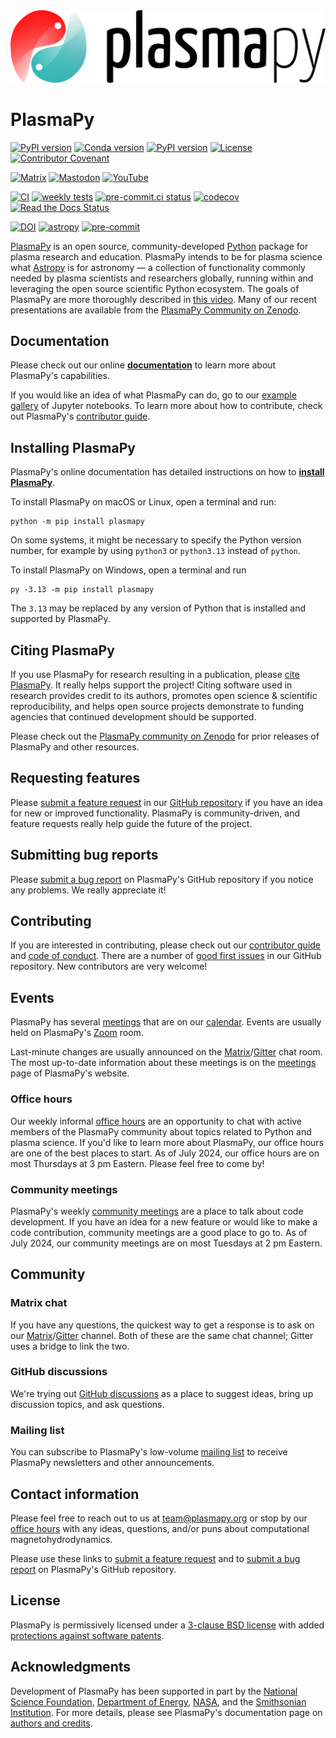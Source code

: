 <div align="center"><img src="https://raw.githubusercontent.com/PlasmaPy/PlasmaPy-logo/main/exports/with-text-dark.png" width="600"/></div>

# PlasmaPy

[![PyPI version](https://img.shields.io/pypi/v/plasmapy?style=flat&logo=pypi)](https://pypi.org/project/plasmapy/)
[![Conda version](https://img.shields.io/conda/v/conda-forge/plasmapy?style=flat&logo=anaconda)](https://img.shields.io/conda/v/conda-forge/plasmapy)
[![PyPI version](https://img.shields.io/pypi/pyversions/plasmapy?style=flat&logo=python)](https://img.shields.io/pypi/pyversions/plasmapy?style=plastic)
[![License](https://img.shields.io/badge/License-BSD%203--Clause-blue.svg)](./LICENSE.md)
[![Contributor Covenant](https://img.shields.io/badge/Contributor%20Covenant-2.1-4baaaa.svg)](https://docs.plasmapy.org/en/latest/CODE_OF_CONDUCT.html)

[![Matrix](https://img.shields.io/badge/Matrix-join%20chat-blueviolet?style=flat&logo=matrix)](https://app.element.io/#/room/#plasmapy:openastronomy.org)
<a rel="me" href="https://fosstodon.org/@plasmapy">![Mastodon](https://img.shields.io/badge/Mastodon-plasmapy%40fosstodon.org-blue?logo=mastodon&style=fla)</a>
[![YouTube](https://img.shields.io/badge/YouTube%20-subscribe-red?style=flat&logo=youtube)](https://www.youtube.com/channel/UCSH6qzslhqIZKTAJmHPxIxw)

[![CI](https://github.com/PlasmaPy/PlasmaPy/actions/workflows/ci.yml/badge.svg)](https://github.com/PlasmaPy/PlasmaPy/actions/workflows/ci.yml)
[![weekly tests](https://github.com/PlasmaPy/PlasmaPy/actions/workflows/weekly.yml/badge.svg)](https://github.com/PlasmaPy/PlasmaPy/actions/workflows/weekly.yml)
[![pre-commit.ci status](https://results.pre-commit.ci/badge/github/PlasmaPy/PlasmaPy/main.svg)](https://results.pre-commit.ci/latest/github/PlasmaPy/PlasmaPy/main)
[![codecov](https://codecov.io/gh/PlasmaPy/PlasmaPy/branch/main/graph/badge.svg)](https://codecov.io/gh/PlasmaPy/PlasmaPy)
[![Read the Docs Status](https://readthedocs.org/projects/plasmapy/badge/?version=latest)](http://plasmapy.readthedocs.io/en/latest/?badge=latest)

[![DOI](https://zenodo.org/badge/DOI/10.5281/zenodo.1436011.svg)](https://doi.org/10.5281/zenodo.1436011)
[![astropy](http://img.shields.io/badge/powered%20by-AstroPy-orange.svg?style=flat&logo=astropy)](http://www.astropy.org/)
[![pre-commit](https://img.shields.io/badge/pre--commit-enabled-brightgreen?logo=pre-commit&logoColor=white)](https://github.com/pre-commit/pre-commit)

[Astropy]: https://www.astropy.org
[authors and credits]: https://docs.plasmapy.org/en/latest/about/credits.html
[3-clause BSD license]: ./LICENSE.md
[calendar]: https://calendar.google.com/calendar/embed?src=c_sqqq390s24jjfjp3q86pv41pi8%40group.calendar.google.com&ctz=America%2FNew_York
[cite PlasmaPy]: https://docs.plasmapy.org/en/latest/about/citation.html
[code of conduct]: http://docs.plasmapy.org/en/latest/CODE_OF_CONDUCT.html
[community meetings]: https://www.plasmapy.org/meetings/weekly
[contributor guide]: https://docs.plasmapy.org/en/latest/development/index.html
[Department of Energy]: https://www.energy.gov
[example gallery]: https://docs.plasmapy.org/en/stable/examples.html
[GitHub discussions]: https://github.com/PlasmaPy/PlasmaPy/discussions
[Gitter]: https://gitter.im/PlasmaPy/Lobby
[good first issues]: https://github.com/PlasmaPy/PlasmaPy/issues?q=is%3Aissue+is%3Aopen+label%3A%22good+first+issue%22
[Google Summer of Code]: https://summerofcode.withgoogle.com
[**install PlasmaPy**]: https://docs.plasmapy.org/en/stable/install.html
[GitHub repository]: https://github.com/PlasmaPy/PlasmaPy
[mailing list]: https://groups.google.com/forum/#!forum/plasmapy
[Matrix]: https://app.element.io/#/room/#plasmapy:openastronomy.org
[meetings]: https://www.plasmapy.org/meetings/weekly
[NASA]: https://www.nasa.gov/
[National Science Foundation]: https://nsf.gov
[office hours]: http://www.plasmapy.org/meetings/office_hours
[PlasmaPy Community on Zenodo]: https://zenodo.org/communities/plasmapy
[PlasmaPy]: https://www.plasmapy.org
[**documentation**]: https://docs.plasmapy.org
[protections against software patents]: ./PATENT.md
[Python]: https://www.python.org
[Smithsonian Institution]: https://www.si.edu
[submit a bug report]: https://github.com/PlasmaPy/PlasmaPy/issues/new?assignees=&labels=Bug&template=bug_report.yml
[submit a feature request]: https://github.com/PlasmaPy/PlasmaPy/issues/new?assignees=&labels=Feature+request&template=feature_request.yml
[team@plasmapy.org]: mailto:team@plasmapy.org
[this video]: https://youtu.be/E8RwQF5wcXM
[Zoom]: https://zoom.us/j/91633383503?pwd=QWNkdHpWeFhrYW1vQy91ODNTVG5Ndz09

[PlasmaPy] is an open source, community-developed [Python] package for
plasma research and education. PlasmaPy intends to be for plasma
science what [Astropy] is for astronomy — a collection of
functionality commonly needed by plasma scientists and researchers
globally, running within and leveraging the open source scientific
Python ecosystem. The goals of PlasmaPy are more thoroughly described
in [this video]. Many of our recent presentations are available from
the [PlasmaPy Community on Zenodo].

## Documentation

Please check out our online [**documentation**] to learn more about
PlasmaPy's capabilities.

If you would like an idea of what PlasmaPy can do, go to our [example
gallery] of Jupyter notebooks. To learn more about how to contribute,
check out PlasmaPy's [contributor guide].

## Installing PlasmaPy

PlasmaPy's online documentation has detailed instructions on how to
[**install PlasmaPy**].

To install PlasmaPy on macOS or Linux, open a terminal and run:
```Shell
python -m pip install plasmapy
```

On some systems, it might be necessary to specify the Python version
number, for example by using `python3` or `python3.13` instead of
`python`.

To install PlasmaPy on Windows, open a terminal and run
```Shell
py -3.13 -m pip install plasmapy
```
The `3.13` may be replaced by any version of Python that is installed
and supported by PlasmaPy.

## Citing PlasmaPy

If you use PlasmaPy for research resulting in a publication, please
[cite PlasmaPy]. It really helps support the project! Citing software
used in research provides credit to its authors, promotes open science &
scientific reproducibility, and helps open source projects demonstrate
to funding agencies that continued development should be supported.

Please check out the [PlasmaPy community on Zenodo] for prior releases
of PlasmaPy and other resources.

## Requesting features

Please [submit a feature request] in our [GitHub repository] if you
have an idea for new or improved functionality. PlasmaPy is
community-driven, and feature requests really help guide the future of
the project.

## Submitting bug reports

Please [submit a bug report] on PlasmaPy's GitHub repository if you
notice any problems. We really appreciate it!

## Contributing

If you are interested in contributing, please check out our [contributor
guide] and [code of conduct]. There are a number of [good first issues]
in our GitHub repository. New contributors are very welcome!

## Events

PlasmaPy has several [meetings] that are on our [calendar]. Events are
usually held on PlasmaPy's [Zoom] room.

Last-minute changes are usually announced on the [Matrix]/[Gitter]
chat room. The most up-to-date information about these meetings is on
the [meetings] page of PlasmaPy's website.

### Office hours

Our weekly informal [office hours] are an opportunity to chat with
active members of the PlasmaPy community about topics related to
Python and plasma science. If you'd like to learn more about PlasmaPy,
our office hours are one of the best places to start. As of July
2024, our office hours are on most Thursdays at 3 pm Eastern. Please
feel free to come by!

### Community meetings

PlasmaPy's weekly [community meetings] are a place to talk about code
development. If you have an idea for a new feature or would like to
make a code contribution, community meetings are a good place to go
to. As of July 2024, our community meetings are on most Tuesdays at 2 pm
Eastern.

<!--
### Project meetings

PlasmaPy's weekly project meetings are a place to discuss education,
outreach, and project coordination. Topics might range from creating
educational notebooks to organizing community events. As of July
2024, project meetings are held on most Wednesdays at 3 pm Eastern.
-->

<!--
### Working group meetings

PlasmaPy has started several working groups, including on diagnostics,
dispersion relations, and simulation. These working groups usually
meet fortnightly, and their meeting times can be found in PlasmaPy's
event [calendar]. If you would like to join a PlasmaPy working group
or even start a new one, please email us at [team@plasmapy.org]!
-->

## Community

### Matrix chat

If you have any questions, the quickest way to get a response is to
ask on our [Matrix]/[Gitter] channel. Both of these are the same chat
channel; Gitter uses a bridge to link the two.

### GitHub discussions

We're trying out [GitHub discussions] as a place to suggest ideas,
bring up discussion topics, and ask questions.

### Mailing list

You can subscribe to PlasmaPy's low-volume [mailing list] to receive
PlasmaPy newsletters and other announcements.

## Contact information

Please feel free to reach out to us at [team@plasmapy.org] or stop by
our [office hours] with any ideas, questions, and/or puns about
computational magnetohydrodynamics.

Please use these links to [submit a feature request] and to [submit a
bug report] on PlasmaPy's GitHub repository.

## License

PlasmaPy is permissively licensed under a [3-clause BSD license] with
added [protections against software patents].

## Acknowledgments

Development of PlasmaPy has been supported in part by the [National
Science Foundation], [Department of Energy], [NASA], and the
[Smithsonian Institution]. For more details, please see PlasmaPy's
documentation page on [authors and credits].
